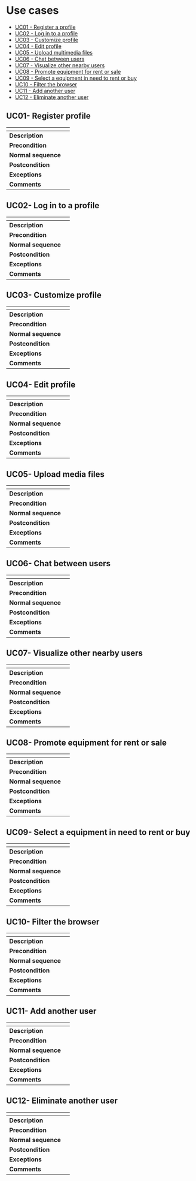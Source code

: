# Use cases

* [UC01 - Register a profile](#uc01--register-profile)
* [UC02 - Log in to a profile](#uc02--log-in-to-a-profile)
* [UC03 - Customize profile](#uc03--customize-profile)
* [UC04 - Edit profile](#uc04--edit-profile)
* [UC05 - Upload multimedia files](#uc05--upload-media-files)
* [UC06 - Chat between users](#uc06--chat-between-users)
* [UC07 - Visualize other nearby users](#uc07--visualize-other-nearby-users)
* [UC08 - Promote equipment for rent or sale](#uc08--promote-equipment-for-rent-or-sale)
* [UC09 - Select a equipment in need to rent or buy](#uc09--select-a-equipment-in-need-to-rent-or-buy)
* [UC10 - Filter the browser](#uc10--filter-the-browser)
* [UC11 - Add another user](#uc11--add-another-user)
* [UC12 - Eliminate another user](#uc12--eliminate-another-user)

## UC01- Register profile

| <!-- -->            |   <!-- -->       | 
|:--------------------|:-----------------|
| **Description**     |                  |
| **Precondition**    |                  |
| **Normal sequence** |                  |
| **Postcondition**   |                  |                
| **Exceptions**      |                  |                
| **Comments**        |                  |                

## UC02- Log in to a profile

| <!-- -->            |   <!-- -->       |
|:--------------------|:-----------------|
| **Description**     |                  |                
| **Precondition**    |                  |                
| **Normal sequence** |                  |                
| **Postcondition**   |                  |                
| **Exceptions**      |                  |                
| **Comments**        |                  |                

## UC03- Customize profile

| <!-- -->            |   <!-- -->       |        
|:--------------------|:-----------------|
| **Description**     |                  |                
| **Precondition**    |                  |                
| **Normal sequence** |                  |                
| **Postcondition**   |                  |                
| **Exceptions**      |                  |                
| **Comments**        |                  |               

## UC04- Edit profile

| <!-- -->            |   <!-- -->       | 
|:--------------------|:-----------------|
| **Description**     |                  |                
| **Precondition**    |                  |                
| **Normal sequence** |                  |                
| **Postcondition**   |                  |                
| **Exceptions**      |                  |                
| **Comments**        |                  |                

## UC05- Upload media files

| <!-- -->            |   <!-- -->       | 
|:--------------------|:-----------------|
| **Description**     |                  |                
| **Precondition**    |                  |                
| **Normal sequence** |                  |                
| **Postcondition**   |                  |                
| **Exceptions**      |                  |                
| **Comments**        |                  |                

## UC06- Chat between users

| <!-- -->            |   <!-- -->       | 
|:--------------------|:-----------------|
| **Description**     |                  |                
| **Precondition**    |                  |                
| **Normal sequence** |                  |                
| **Postcondition**   |                  |                
| **Exceptions**      |                  |                
| **Comments**        |                  |                

## UC07- Visualize other nearby users

| <!-- -->            |   <!-- -->       | 
|:--------------------|:-----------------|
| **Description**     |                  |                
| **Precondition**    |                  |                
| **Normal sequence** |                  |                
| **Postcondition**   |                  |                
| **Exceptions**      |                  |                
| **Comments**        |                  |                

## UC08- Promote equipment for rent or sale

| <!-- -->            |   <!-- -->       |      
|:--------------------|:-----------------|
| **Description**     |                  |                
| **Precondition**    |                  |                
| **Normal sequence** |                  |                
| **Postcondition**   |                  |               
| **Exceptions**      |                  |                
| **Comments**        |                  |                

## UC09- Select a equipment in need to rent or buy

| <!-- -->            |   <!-- -->       | 
|:--------------------|:-----------------|
| **Description**     |                  |                
| **Precondition**    |                  |                
| **Normal sequence** |                  |                
| **Postcondition**   |                  |               
| **Exceptions**      |                  |                
| **Comments**        |                  |                

## UC10- Filter the browser

| <!-- -->            |   <!-- -->       | 
|:--------------------|:-----------------|
| **Description**     |                  |                
| **Precondition**    |                  |                
| **Normal sequence** |                  |                
| **Postcondition**   |                  |                
| **Exceptions**      |                  |                
| **Comments**        |                  |                

## UC11- Add another user

| <!-- -->            |   <!-- -->       | 
|:--------------------|:-----------------|
| **Description**     |                  |                
| **Precondition**    |                  |                
| **Normal sequence** |                  |                
| **Postcondition**   |                  |                
| **Exceptions**      |                  |                
| **Comments**        |                  |                

## UC12- Eliminate another user

| <!-- -->            |   <!-- -->       | 
|:--------------------|:-----------------|
| **Description**     |                  |                
| **Precondition**    |                  |                
| **Normal sequence** |                  |                
| **Postcondition**   |                  |                
| **Exceptions**      |                  |                
| **Comments**        |                  |                
